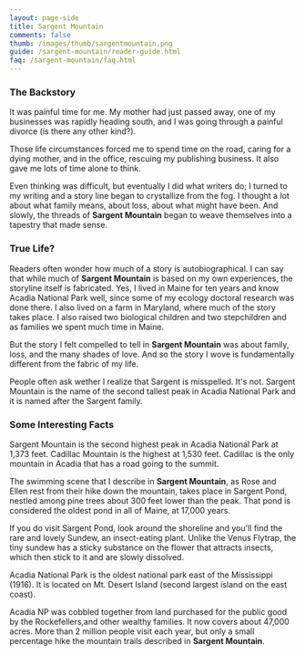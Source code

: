 ```yaml
---
layout: page-side
title: Sargent Mountain
comments: false
thumb: /images/thumb/sargentmountain.png
guide: /sargent-mountain/reader-guide.html
faq: /sargent-mountain/faq.html
---
```

### The Backstory

It was painful time for me. My mother had just passed away, one of my businesses was rapidly heading south, and I was going through a painful divorce (is there any other kind?). 

Those life circumstances forced me to spend time on the road, caring for a dying mother, and in the office, rescuing my publishing business. It also gave me lots of time alone to think.

Even thinking was difficult, but eventually I did what writers do; I turned to my writing and a story line began to crystallize from the fog. I thought a lot about what family means, about loss, about what might have been. And slowly, the threads of **Sargent Mountain** began to weave themselves into a tapestry that made sense. 

### True Life?

Readers often wonder how much of a story is autobiographical. I can say that while much of **Sargent Mountain** is based on my own experiences, the storyline itself is fabricated. Yes, I lived in Maine for ten years and know Acadia National Park well, since some of my ecology doctoral research was done there. I also lived on a farm in Maryland, where much of the story takes place. I also raised two biological children and two stepchildren and as families we spent much time in Maine. 

But the story I felt compelled to tell in **Sargent Mountain** was about family, loss, and the many shades of love. And so the story I wove is fundamentally different from the fabric of my life. 

People often ask wether I realize that Sargent is misspelled. It's not. Sargent Mountain is the name of the second tallest peak in Acadia National Park and it is named after the Sargent family. 

### Some Interesting Facts

Sargent Mountain is the second highest peak in Acadia National Park at 1,373 feet. Cadillac Mountain is the highest at 1,530 feet. Cadillac is the only mountain in Acadia that has a road going to the summit.

The swimming scene that I describe in **Sargent Mountain**, as Rose and Ellen rest from their hike down the mountain, takes place in Sargent Pond, nestled among pine trees about 300 feet lower than the peak. That pond is considered the oldest pond in all of Maine, at 17,000 years. 

If you do visit Sargent Pond, look around the shoreline and you'll find the rare and lovely Sundew, an insect-eating plant. Unlike the Venus Flytrap, the tiny sundew has a sticky substance on the flower that attracts insects, which then stick to it and are slowly dissolved. 

Acadia National Park is the oldest national park east of the Mississippi (1916). It is located on Mt. Desert Island (second largest island on the east coast). 

Acadia NP was cobbled together from land purchased for the public good by the Rockefellers,and other wealthy families. It now covers about 47,000 acres. More than 2 million people visit each year, but only a small percentage hike the mountain trails described in **Sargent Mountain**. 
